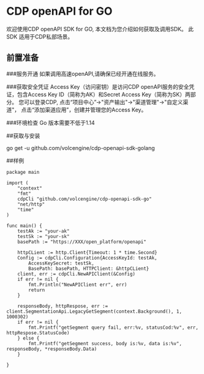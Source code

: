 # CDP openAPI for GO

欢迎使用CDP openAPI SDK for GO, 本文档为您介绍如何获取及调用SDK。
此SDK 适用于CDP私部场景。
## 前置准备
###服务开通
如果调用高速openAPI,请确保已经开通在线服务。

###获取安全凭证
Access Key（访问密钥）是访问CDP openAPI服务的安全凭证，包含Access Key ID（简称为AK）和Secret Access Key（简称为SK）两部分。
您可以登录CDP, 点击“项目中心”->"资产输出"->"渠道管理"->"自定义渠道"， 点击“添加渠道应用”，创建并管理您的Access Key。

###环境检查
Go 版本需要不低于1.14

##获取与安装

go get -u github.com/volcengine/cdp-openapi-sdk-golang

##样例
```
package main

import (
	"context"
	"fmt"
	cdpCli "github.com/volcengine/cdp-openapi-sdk-go"
	"net/http"
	"time"
)

func main() {
	testAk := "your-ak"
	testSk := "your-sk"
	basePath := "https://XXX/open_platform/openapi"
	
	httpCLient := http.Client{Timeout: 1 * time.Second}
	Config := cdpCli.Configuration{AccessKeyId: testAk,
	    AccessKeySecret: testSk,
		BasePath: basePath, HTTPClient: &httpCLient}
	client, err := cdpCli.NewAPIClient(&Config)
	if err != nil {
		fmt.Println("NewAPIClient err", err)
		return
	}

	responseBody, httpRespose, err := client.SegmentationApi.LegacyGetSegment(context.Background(), 1, 1000302)
	if err != nil {
		fmt.Printf("getSegment query fail, err:%v, statusCod:%v", err, httpRespose.StatusCode)
	} else {
		fmt.Printf("getSegment success, body is:%v, data is:%v", responseBody, *responseBody.Data)
	}

}

```




